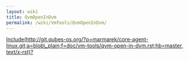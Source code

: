 ```yaml
---
layout: wiki
title: QvmOpenInDvm
permalink: /wiki/VmTools/QvmOpenInDvm/
---
```


[Include(http://git.qubes-os.org/?p=marmarek/core-agent-linux.git;a=blob\_plain;f=doc/vm-tools/qvm-open-in-dvm.rst;hb=master, text/x-rst)?](/wiki/VmTools/Include(http%3A/git.qubes-os.org?p=marmarek/core-agent-linux.git;a=blob_plain;f=doc/vm-tools/qvm-open-in-dvm.rst;hb=master,%20text/x-rst))
